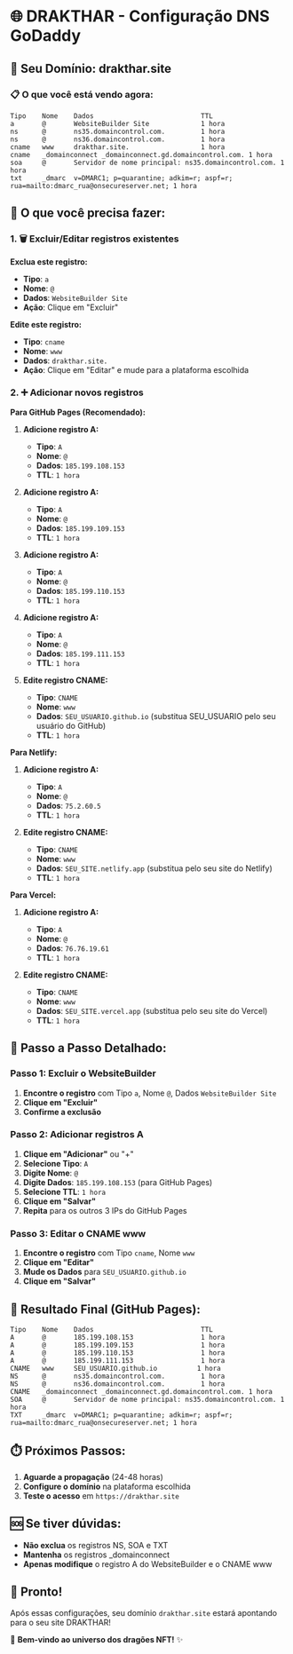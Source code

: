 # 🌐 DRAKTHAR - Configuração DNS GoDaddy

## 🎯 Seu Domínio: drakthar.site

### 📋 O que você está vendo agora:

```
Tipo    Nome    Dados                           TTL
a       @       WebsiteBuilder Site             1 hora
ns      @       ns35.domaincontrol.com.         1 hora
ns      @       ns36.domaincontrol.com.         1 hora
cname   www     drakthar.site.                  1 hora
cname   _domainconnect _domainconnect.gd.domaincontrol.com. 1 hora
soa     @       Servidor de nome principal: ns35.domaincontrol.com. 1 hora
txt     _dmarc  v=DMARC1; p=quarantine; adkim=r; aspf=r; rua=mailto:dmarc_rua@onsecureserver.net; 1 hora
```

## 🔧 O que você precisa fazer:

### 1. 🗑️ Excluir/Editar registros existentes

**Exclua este registro:**

- **Tipo**: `a`
- **Nome**: `@`
- **Dados**: `WebsiteBuilder Site`
- **Ação**: Clique em "Excluir"

**Edite este registro:**

- **Tipo**: `cname`
- **Nome**: `www`
- **Dados**: `drakthar.site.`
- **Ação**: Clique em "Editar" e mude para a plataforma escolhida

### 2. ➕ Adicionar novos registros

**Para GitHub Pages (Recomendado):**

1. **Adicione registro A:**

   - **Tipo**: `A`
   - **Nome**: `@`
   - **Dados**: `185.199.108.153`
   - **TTL**: `1 hora`

2. **Adicione registro A:**

   - **Tipo**: `A`
   - **Nome**: `@`
   - **Dados**: `185.199.109.153`
   - **TTL**: `1 hora`

3. **Adicione registro A:**

   - **Tipo**: `A`
   - **Nome**: `@`
   - **Dados**: `185.199.110.153`
   - **TTL**: `1 hora`

4. **Adicione registro A:**

   - **Tipo**: `A`
   - **Nome**: `@`
   - **Dados**: `185.199.111.153`
   - **TTL**: `1 hora`

5. **Edite registro CNAME:**
   - **Tipo**: `CNAME`
   - **Nome**: `www`
   - **Dados**: `SEU_USUARIO.github.io` (substitua SEU_USUARIO pelo seu usuário do GitHub)
   - **TTL**: `1 hora`

**Para Netlify:**

1. **Adicione registro A:**

   - **Tipo**: `A`
   - **Nome**: `@`
   - **Dados**: `75.2.60.5`
   - **TTL**: `1 hora`

2. **Edite registro CNAME:**
   - **Tipo**: `CNAME`
   - **Nome**: `www`
   - **Dados**: `SEU_SITE.netlify.app` (substitua pelo seu site do Netlify)
   - **TTL**: `1 hora`

**Para Vercel:**

1. **Adicione registro A:**

   - **Tipo**: `A`
   - **Nome**: `@`
   - **Dados**: `76.76.19.61`
   - **TTL**: `1 hora`

2. **Edite registro CNAME:**
   - **Tipo**: `CNAME`
   - **Nome**: `www`
   - **Dados**: `SEU_SITE.vercel.app` (substitua pelo seu site do Vercel)
   - **TTL**: `1 hora`

## 📝 Passo a Passo Detalhado:

### Passo 1: Excluir o WebsiteBuilder

1. **Encontre o registro** com Tipo `a`, Nome `@`, Dados `WebsiteBuilder Site`
2. **Clique em "Excluir"**
3. **Confirme a exclusão**

### Passo 2: Adicionar registros A

1. **Clique em "Adicionar"** ou "+"
2. **Selecione Tipo**: `A`
3. **Digite Nome**: `@`
4. **Digite Dados**: `185.199.108.153` (para GitHub Pages)
5. **Selecione TTL**: `1 hora`
6. **Clique em "Salvar"**
7. **Repita** para os outros 3 IPs do GitHub Pages

### Passo 3: Editar o CNAME www

1. **Encontre o registro** com Tipo `cname`, Nome `www`
2. **Clique em "Editar"**
3. **Mude os Dados** para `SEU_USUARIO.github.io`
4. **Clique em "Salvar"**

## 🎯 Resultado Final (GitHub Pages):

```
Tipo    Nome    Dados                           TTL
A       @       185.199.108.153                 1 hora
A       @       185.199.109.153                 1 hora
A       @       185.199.110.153                 1 hora
A       @       185.199.111.153                 1 hora
CNAME   www     SEU_USUARIO.github.io          1 hora
NS      @       ns35.domaincontrol.com.         1 hora
NS      @       ns36.domaincontrol.com.         1 hora
CNAME   _domainconnect _domainconnect.gd.domaincontrol.com. 1 hora
SOA     @       Servidor de nome principal: ns35.domaincontrol.com. 1 hora
TXT     _dmarc  v=DMARC1; p=quarantine; adkim=r; aspf=r; rua=mailto:dmarc_rua@onsecureserver.net; 1 hora
```

## ⏱️ Próximos Passos:

1. **Aguarde a propagação** (24-48 horas)
2. **Configure o domínio** na plataforma escolhida
3. **Teste o acesso** em `https://drakthar.site`

## 🆘 Se tiver dúvidas:

- **Não exclua** os registros NS, SOA e TXT
- **Mantenha** os registros \_domainconnect
- **Apenas modifique** o registro A do WebsiteBuilder e o CNAME www

## 🎉 Pronto!

Após essas configurações, seu domínio `drakthar.site` estará apontando para o seu site DRAKTHAR!

🐉 **Bem-vindo ao universo dos dragões NFT!** ✨

